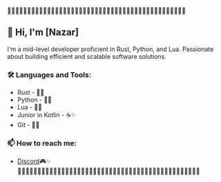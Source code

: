 🔹🔹🔹🔹🔹🔹🔹🔹🔹🔹🔹🔹🔹🔹🔹🔹🔹🔹🔹🔹🔹🔹🔹🔹🔹🔹🔹🔹🔹🔹🔹🔹🔹🔹🔹🔹🔹🔹🔹🔹🔹🔹🔹🔹🔹
## 👋 Hi, I'm [Nazar]                                                                          
                                                                                                                                         
I'm a mid-level developer proficient in Rust, Python, and Lua. Passionate about building efficient and scalable software solutions.      
                                                                                                                                      
### 🛠 Languages and Tools:                                                                                                             
- Rust - 🦀✨
- Python - 🐍✨
- Lua - 🌙✨
- Junior in Kotlin - ☕✨
- Git - 🦊✨

### 📫 How to reach me:
- [Discord](.nazeon)🎮✨
🔹🔹🔹🔹🔹🔹🔹🔹🔹🔹🔹🔹🔹🔹🔹🔹🔹🔹🔹🔹🔹🔹🔹🔹🔹🔹🔹🔹🔹🔹🔹🔹🔹🔹🔹🔹🔹🔹🔹🔹🔹🔹🔹🔹🔹🔹
